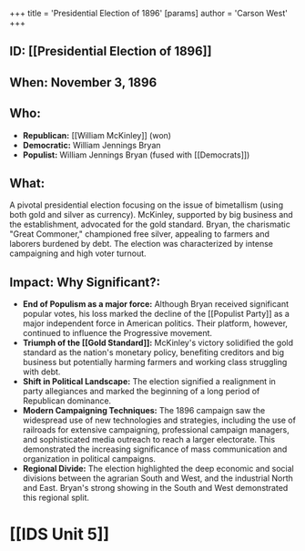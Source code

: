 +++
 title = 'Presidential Election of 1896'
[params]
	author = 'Carson West'
+++
## ID: [[Presidential Election of 1896]]

## When: November 3, 1896

## Who:
* **Republican:** [[William McKinley]] (won)
* **Democratic:** William Jennings Bryan
* **Populist:** William Jennings Bryan (fused with [[Democrats]])


## What: 
A pivotal presidential election focusing on the issue of bimetallism (using both gold and silver as currency).  McKinley, supported by big business and the establishment, advocated for the gold standard. Bryan, the charismatic "Great Commoner," championed free silver, appealing to farmers and laborers burdened by debt.  The election was characterized by intense campaigning and high voter turnout.

## Impact: Why Significant?:
* **End of Populism as a major force:** Although Bryan received significant popular votes, his loss marked the decline of the [[Populist Party]] as a major independent force in American politics. Their platform, however, continued to influence the Progressive movement.
* **Triumph of the [[Gold Standard]]:** McKinley's victory solidified the gold standard as the nation's monetary policy, benefiting creditors and big business but potentially harming farmers and working class struggling with debt.
* **Shift in Political Landscape:** The election signified a realignment in party allegiances and marked the beginning of a long period of Republican dominance.
* **Modern Campaigning Techniques:** The 1896 campaign saw the widespread use of new technologies and strategies, including the use of railroads for extensive campaigning, professional campaign managers, and sophisticated media outreach to reach a larger electorate. This demonstrated the increasing significance of mass communication and organization in political campaigns.
* **Regional Divide:** The election highlighted the deep economic and social divisions between the agrarian South and West, and the industrial North and East. Bryan's strong showing in the South and West demonstrated this regional split.

# [[IDS Unit 5]]